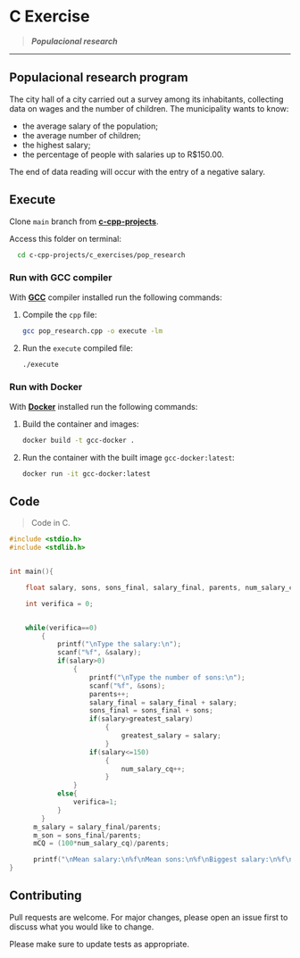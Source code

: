 # C Exercise

> ***Populacional research***
---

## Populacional research program

The city hall of a city carried out a survey among its inhabitants, collecting data on wages and the number of children. The municipality wants to know:

- the average salary of the population;
- the average number of children;
- the highest salary;
- the percentage of people with salaries up to R$150.00.

The end of data reading will occur with the entry of a negative salary.

## Execute

Clone `main` branch from [**c-cpp-projects**](https://github.com/joaohb07/c-cpp-projects).

Access this folder on terminal:

```bash
  cd c-cpp-projects/c_exercises/pop_research
```

### Run with GCC compiler

With [**GCC**](https://gcc.gnu.org/install/) compiler installed run the following commands:

1. Compile the `cpp` file:

    ```bash
    gcc pop_research.cpp -o execute -lm
    ```

2. Run the `execute` compiled file:

    ```bash
    ./execute
    ```

### Run with Docker

With [**Docker**](https://www.docker.com/) installed run the following commands:

1. Build the container and images:

    ```bash
    docker build -t gcc-docker .
    ```

2. Run the container with the built image `gcc-docker:latest`:

    ```bash
    docker run -it gcc-docker:latest
    ```

## Code

>Code in C.

```C
#include <stdio.h>
#include <stdlib.h>


int main(){

    float salary, sons, sons_final, salary_final, parents, num_salary_cq, mCQ = 0, greatest_salary = 0, m_son = 0, m_salary=0;

    int verifica = 0;


    while(verifica==0)
        {
            printf("\nType the salary:\n");
            scanf("%f", &salary);
            if(salary>0)
                {
                    printf("\nType the number of sons:\n");
                    scanf("%f", &sons);
                    parents++;
                    salary_final = salary_final + salary;
                    sons_final = sons_final + sons;
                    if(salary>greatest_salary)
                        {
                            greatest_salary = salary;
                        }
                    if(salary<=150)
                        {
                            num_salary_cq++;
                        }
                }
            else{
                verifica=1;
            }
        }
      m_salary = salary_final/parents;
      m_son = sons_final/parents;
      mCQ = (100*num_salary_cq)/parents;

      printf("\nMean salary:\n%f\nMean sons:\n%f\nBiggest salary:\n%f\n$150,00 salary percentage:\n%f\n",m_salary,m_son,greatest_salary,mCQ);
}

```

## Contributing

Pull requests are welcome. For major changes, please open an issue first to discuss what you would like to change.

Please make sure to update tests as appropriate.
